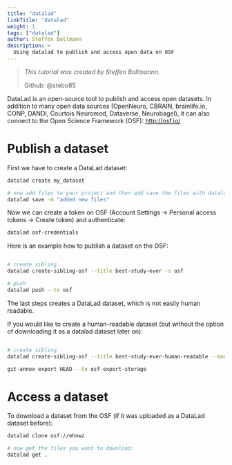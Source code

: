 ```yaml
---
title: "datalad"
linkTitle: "datalad"
weight: 1
tags: ["datalad"]
author: Steffen Bollmann
description: >
  Using datalad to publish and access open data on OSF
---
```


> _This tutorial was created by Steffen Bollmannn._
>
> Github: @stebo85

DataLad is an open-source tool to publish and access open datasets. In addition to many open data sources (OpenNeuro, CBRAIN, brainlife.io, CONP, DANDI, Courtois Neuromod, Dataverse, Neurobagel), it can also connect to the Open Science Framework (OSF): http://osf.io/

# Publish a dataset

First we have to create a DataLad dataset:
```Bash
datalad create my_dataset

# now add files to your project and then add save the files with datalad
datalad save -m "added new files"

```

Now we can create a token on OSF (Account Settings -> Personal access tokens -> Create token) and authenticate:
```Bash
datalad osf-credentials

```


Here is an example how to publish a dataset on the OSF:
```Bash

# create sibling
datalad create-sibling-osf --title best-study-ever -s osf

# push
datalad push --to osf

```

The last steps creates a DataLad dataset, which is not easily human readable.

If you would like to create a human-readable dataset (but without the option of downloading it as a datalad dataset later on):

```Bash

# create sibling
datalad create-sibling-osf --title best-study-ever-human-readable --mode exportonly -s osf-export

git-annex export HEAD --to osf-export-storage

```

# Access a dataset

To download a dataset from the OSF (if it was uploaded as a DataLad dataset before):
```Bash
datalad clone osf://ehnwz

# now get the files you want to download:
datalad get .
```